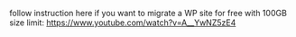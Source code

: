 follow instruction here if you want to migrate a WP site for free with 100GB size limit:
https://www.youtube.com/watch?v=A__YwNZ5zE4
